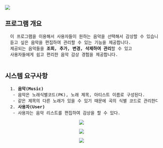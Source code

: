 <img src="https://capsule-render.vercel.app/api?type=waving&color=auto&height=200&section=header&text=🎵MusicPlayList🎧&fontSize=30" />
<h2> 프로그램 개요 </h2>
<pre>
  이 프로그램을 이용해서 사용자들이 원하는 음악을 선택해서 감상할 수 있습니다.   
  듣고 싶은 음악을 편집하여 관리할 수 있는 기능을 제공합니다.
  제공되는 음악들을 <b>조회, 추가, 변경, 삭제하여 관리</b>할 수 있고 
  사용자들에게 쉽고 편리한 음악 감상 경험을 제공합니다.
  
</pre>
<h2> 시스템 요구사항</h2>
<pre>
  1. <b>음악(Music)</b>
   - 음악은 노래식별코드(PK), 노래 제목, 아티스트 이름로 구성된다. 
   - 같은 제목의 다른 노래가 있을 수 있기 때문에 곡의 식별 코드로 관리한다.  
  2. <b>사용자(User)</b>
   - 사용자는 음악 리스트를 편집하여 감상을 할 수 있다.
</pre>
<p align="center">
  <img src="https://github.com/user-attachments/assets/d0ccad83-e75a-4429-89ad-953b6892b343">
</p>
<p align="center">
  <img src="https://github.com/user-attachments/assets/e696b4c0-240c-4a0d-aafe-591bd1f1f66f">
</p>
<p align="center">
  <img src="https://github.com/user-attachments/assets/1733c5db-ec15-4ab5-9118-19a3575e7631">
</p>

